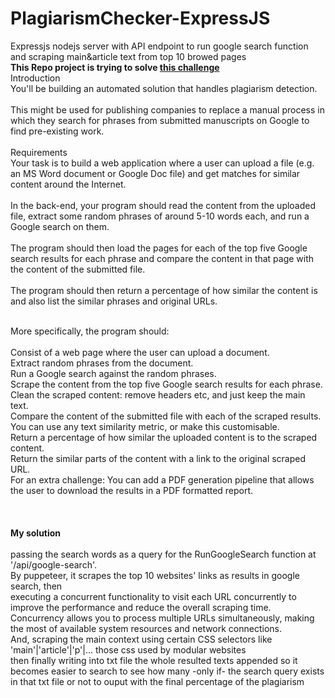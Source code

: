 # PlagiarismChecker-ExpressJS
Expressjs nodejs server with API endpoint to run google search function and scraping main&amp;article text from top 10 browed pages
<br>
**This Repo project is trying to solve [this challenge](https://www.codementor.io/projects/web/plagiarism-checker-website-atx32nf0oa)**
<br>
Introduction<br>
You'll be building an automated solution that handles plagiarism detection.
<br><br>
This might be used for publishing companies to replace a manual process in which they search for phrases from submitted manuscripts on Google to find pre-existing work.
<br><br>
Requirements<br>
Your task is to build a web application where a user can upload a file (e.g. an MS Word document or Google Doc file) and get matches for similar content around the Internet.
<br><br>
In the back-end, your program should read the content from the uploaded file, extract some random phrases of around 5-10 words each, and run a Google search on them.
<br><br>
The program should then load the pages for each of the top five Google search results for each phrase and compare the content in that page with the content of the submitted file.
<br><br>
The program should then return a percentage of how similar the content is and also list the similar phrases and original URLs.<br><br>

More specifically, the program should:<br>
<br>
Consist of a web page where the user can upload a document.<br>
Extract random phrases from the document.<br>
Run a Google search against the random phrases.<br>
Scrape the content from the top five Google search results for each phrase.<br>
Clean the scraped content: remove headers etc, and just keep the main text.<br>
Compare the content of the submitted file with each of the scraped results. You can use any text similarity metric, or make this customisable.<br>
Return a percentage of how similar the uploaded content is to the scraped content.<br>
Return the similar parts of the content with a link to the original scraped URL.<br>
For an extra challenge: You can add a PDF generation pipeline that allows the user to download the results in a PDF formatted report.
<br>
<br><br><br>
**My solution**
<br><br>
passing the search words as a query for the RunGoogleSearch function at '/api/google-search'.
<br> By puppeteer, it scrapes the top 10 websites' links as results in google search, then <br> executing a concurrent functionality to visit each URL concurrently to improve the performance and reduce the overall scraping time. Concurrency allows you to process multiple URLs simultaneously, making the most of available system resources and network connections.
<br>
And, scraping the main context using certain CSS selectors like 'main'|'article'|'p'|... those css used by modular websites <br>
then finally writing into txt file the whole resulted texts appended so it becomes easier to search to see how many -only if- the search query exists in that txt file or not to ouput with the final percentage of the plagiarism
